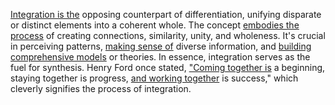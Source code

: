 
[Integration is the](1/1/3/2/2/3/2/1/.Integration) opposing counterpart of differentiation, unifying disparate or distinct elements into a coherent whole. The concept [embodies the process](2/3/1/1/_Creator-Creation) of creating connections, similarity, unity, and wholeness. It's crucial in perceiving patterns, [making sense of](2/1/3/3/2/2/.Understanding) diverse information, and [building comprehensive models](2/3/1/3/3/3/.Model%20Validity) or theories. In essence, integration serves as the fuel for synthesis. Henry Ford once stated, ["Coming together is](1/1/3/3/2/3/1/.Gathering) a beginning, staying together is progress, [and working together](3/1/1/2/1/1/2/.Communication) is success," which cleverly signifies the process of integration.

